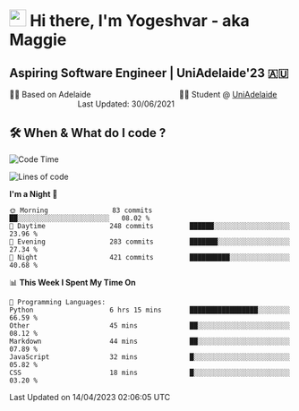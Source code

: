 <h1><img src="https://emojis.slackmojis.com/emojis/images/1531849430/4246/blob-sunglasses.gif?1531849430" width="30"/> Hi there, I'm Yogeshvar - aka Maggie</h1>

## Aspiring Software Engineer | UniAdelaide'23 🇦🇺  
🏂🏻  Based on Adelaide &nbsp;&nbsp;&nbsp;&nbsp;&nbsp;&nbsp;&nbsp;&nbsp;&nbsp;&nbsp;&nbsp;&nbsp;&nbsp;&nbsp;&nbsp;&nbsp;&nbsp;&nbsp;&nbsp;&nbsp;&nbsp;&nbsp;&nbsp;&nbsp;&nbsp;&nbsp;&nbsp;&nbsp;&nbsp;&nbsp;&nbsp;&nbsp;&nbsp;&nbsp;&nbsp;&nbsp;&nbsp;&nbsp;&nbsp;👨‍💻 Student @ [UniAdelaide](https://www.adelaide.edu.au)   &nbsp;&nbsp;&nbsp;&nbsp;&nbsp;&nbsp;&nbsp;&nbsp;&nbsp;&nbsp;&nbsp;&nbsp;&nbsp;&nbsp;&nbsp;&nbsp;&nbsp;&nbsp;&nbsp;&nbsp;&nbsp;&nbsp;&nbsp;&nbsp;&nbsp;&nbsp;&nbsp;&nbsp;&nbsp;&nbsp;&nbsp;Last Updated: 30/06/2021

## 🛠 When & What do I code ?  

<!--START_SECTION:waka-->
![Code Time](http://img.shields.io/badge/Code%20Time-2%2C080%20hrs%2027%20mins-blue)

![Lines of code](https://img.shields.io/badge/From%20Hello%20World%20I%27ve%20Written-3.5%20million%20lines%20of%20code-blue)

**I'm a Night 🦉** 

```text
🌞 Morning                83 commits          ██░░░░░░░░░░░░░░░░░░░░░░░   08.02 % 
🌆 Daytime                248 commits         ██████░░░░░░░░░░░░░░░░░░░   23.96 % 
🌃 Evening                283 commits         ███████░░░░░░░░░░░░░░░░░░   27.34 % 
🌙 Night                  421 commits         ██████████░░░░░░░░░░░░░░░   40.68 % 
```


📊 **This Week I Spent My Time On** 

```text
💬 Programming Languages: 
Python                   6 hrs 15 mins       █████████████████░░░░░░░░   66.59 % 
Other                    45 mins             ██░░░░░░░░░░░░░░░░░░░░░░░   08.12 % 
Markdown                 44 mins             ██░░░░░░░░░░░░░░░░░░░░░░░   07.89 % 
JavaScript               32 mins             █░░░░░░░░░░░░░░░░░░░░░░░░   05.82 % 
CSS                      18 mins             █░░░░░░░░░░░░░░░░░░░░░░░░   03.20 % 
```


 Last Updated on 14/04/2023 02:06:05 UTC
<!--END_SECTION:waka-->
